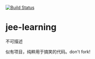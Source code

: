[![Build Status](https://www.travis-ci.org/elvinzeng/jee-learning.svg?branch=master)](https://www.travis-ci.org/elvinzeng/jee-learning)

# jee-learning
不可描述  

似有项目，纯粹用于搞笑的代码。don't fork!
